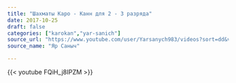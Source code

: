 ```yaml
---
title: "Шахматы Каро - Канн для 2 - 3 разряда"
date: 2017-10-25
draft: false
categories: ["karokan","yar-sanich"]
source_url: "https://www.youtube.com/user/Yarsanych983/videos?sort=dd&view=0&flow=grid"
source_name: "Яр Саныч"

---
```


<!--more-->
<div class="container">
  <div class="row">
    <div class="col-12">
      {{< youtube FQiH_j8IPZM >}}
    </div>
  </div>
</div>
